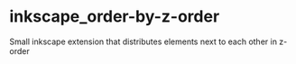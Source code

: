 # inkscape_order-by-z-order
Small inkscape extension that distributes elements next to each other in z-order
